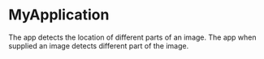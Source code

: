 # MyApplication
The app detects the location of different parts of an image.
The app when supplied an image detects different part of the image.
